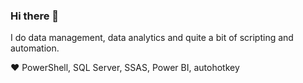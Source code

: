 ### Hi there 👋

I do data management, data analytics and quite a bit of scripting and automation.

❤ PowerShell, SQL Server, SSAS, Power BI, autohotkey
